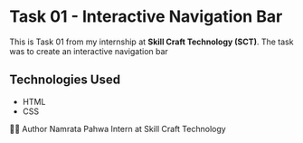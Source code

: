 # Task 01 - Interactive Navigation Bar

This is Task 01 from my internship at **Skill Craft Technology (SCT)**. The task was to create an interactive navigation bar 

## Technologies Used

- HTML
- CSS
  
🙋‍♀️ Author
Namrata Pahwa
Intern at Skill Craft Technology

